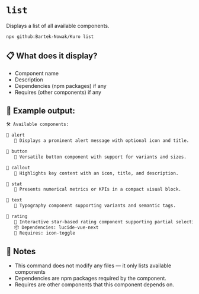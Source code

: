 # `list`

Displays a list of all available components.

```bash
npx github:Bartek-Nowak/Kuro list
```

## 📋 What does it display?

- Component name
- Description
- Dependencies (npm packages) if any
- Requires (other components) if any

## 🧪 Example output:

```bash
🛠️ Available components:

🔹 alert
   📝 Displays a prominent alert message with optional icon and title.

🔹 button
   📝 Versatile button component with support for variants and sizes.

🔹 callout
   📝 Highlights key content with an icon, title, and description.

🔹 stat
   📝 Presents numerical metrics or KPIs in a compact visual block.

🔹 text
   📝 Typography component supporting variants and semantic tags.

🔹 rating
   📝 Interactive star-based rating component supporting partial selection and read-only mode.
   📦 Dependencies: lucide-vue-next
   🤝 Requires: icon-toggle
```

## 🔧 Notes

- This command does not modify any files — it only lists available components
- Dependencies are npm packages required by the component.
- Requires are other components that this component depends on.

